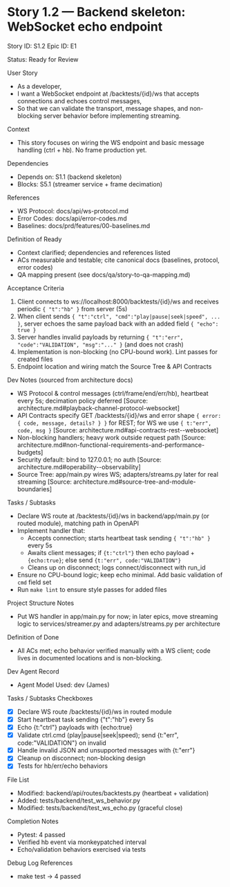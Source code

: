 # Story 1.2 — Backend skeleton: WebSocket echo endpoint
Story ID: S1.2
Epic ID: E1



Status: Ready for Review

User Story
- As a developer,
- I want a WebSocket endpoint at /backtests/{id}/ws that accepts connections and echoes control messages,
- So that we can validate the transport, message shapes, and non-blocking server behavior before implementing streaming.

Context
- This story focuses on wiring the WS endpoint and basic message handling (ctrl + hb). No frame production yet.


Dependencies
- Depends on: S1.1 (backend skeleton)
- Blocks: S5.1 (streamer service + frame decimation)

References
- WS Protocol: docs/api/ws-protocol.md
- Error Codes: docs/api/error-codes.md
- Baselines: docs/prd/features/00-baselines.md


Definition of Ready
- Context clarified; dependencies and references listed
- ACs measurable and testable; cite canonical docs (baselines, protocol, error codes)
- QA mapping present (see docs/qa/story-to-qa-mapping.md)

Acceptance Criteria
1) Client connects to ws://localhost:8000/backtests/{id}/ws and receives periodic `{ "t":"hb" }` from server (5s)
2) When client sends `{ "t":"ctrl", "cmd":"play|pause|seek|speed", ... }`, server echoes the same payload back with an added field `{ "echo": true }`
3) Server handles invalid payloads by returning `{ "t":"err", "code":"VALIDATION", "msg":"..." }` (and does not crash)
4) Implementation is non-blocking (no CPU-bound work). Lint passes for created files
5) Endpoint location and wiring match the Source Tree & API Contracts

Dev Notes (sourced from architecture docs)
- WS Protocol & control messages (ctrl/frame/end/err/hb), heartbeat every 5s; decimation policy deferred [Source: architecture.md#playback-channel-protocol-websocket]
- API Contracts specify GET /backtests/{id}/ws and error shape `{ error: { code, message, details? } }` for REST; for WS we use `{ t:"err", code, msg }` [Source: architecture.md#api-contracts-rest--websocket]
- Non-blocking handlers; heavy work outside request path [Source: architecture.md#non-functional-requirements-and-performance-budgets]
- Security default: bind to 127.0.0.1; no auth [Source: architecture.md#operability--observability]
- Source Tree: app/main.py wires WS; adapters/streams.py later for real streaming [Source: architecture.md#source-tree-and-module-boundaries]

Tasks / Subtasks
- Declare WS route at /backtests/{id}/ws in backend/app/main.py (or routed module), matching path in OpenAPI
- Implement handler that:
  - Accepts connection; starts heartbeat task sending `{ "t":"hb" }` every 5s
  - Awaits client messages; if `{t:"ctrl"}` then echo payload + `{echo:true}`; else send `{t:"err", code:"VALIDATION"}`
  - Cleans up on disconnect; logs connect/disconnect with run_id
- Ensure no CPU-bound logic; keep echo minimal. Add basic validation of `cmd` field set
- Run `make lint` to ensure style passes for added files

Project Structure Notes
- Put WS handler in app/main.py for now; in later epics, move streaming logic to services/streamer.py and adapters/streams.py per architecture

Definition of Done
- All ACs met; echo behavior verified manually with a WS client; code lives in documented locations and is non-blocking.



Dev Agent Record
- Agent Model Used: dev (James)

Tasks / Subtasks Checkboxes
- [x] Declare WS route /backtests/{id}/ws in routed module
- [x] Start heartbeat task sending {"t":"hb"} every 5s
- [x] Echo {t:"ctrl"} payloads with {echo:true}
- [x] Validate ctrl.cmd (play|pause|seek|speed); send {t:"err", code:"VALIDATION"} on invalid
- [x] Handle invalid JSON and unsupported messages with {t:"err"}
- [x] Cleanup on disconnect; non-blocking design
- [x] Tests for hb/err/echo behaviors

File List
- Modified: backend/api/routes/backtests.py (heartbeat + validation)
- Added: tests/backend/test_ws_behavior.py
- Modified: tests/backend/test_ws_echo.py (graceful close)

Completion Notes
- Pytest: 4 passed
- Verified hb event via monkeypatched interval
- Echo/validation behaviors exercised via tests

Debug Log References
- make test → 4 passed
